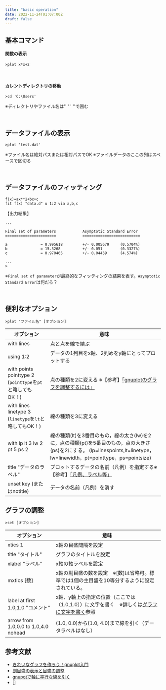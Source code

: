 ```yaml
---
title: "basic operation"
date: 2022-11-24T01:07:00Z
draft: false
---
```


## 基本コマンド

#### 関数の表示
```gnuplot
>plot x*x+2
```

<br>

#### カレントディレクトリの移動
```gnuplot
>cd 'C:\Users'
```
※ディレクトリやファイル名は'' ' ' ''で囲む

<br>

## データファイルの表示
```gnuplot
>plot 'test.dat'
```
※ファイル名は絶対パスまたは相対パスでOK
※ファイルデータのここの列はスペースで区切る

<br>

## データファイルのフィッティング
```gnuplot
f(x)=ax**2+bx+c
fit f(x) "data.d" u 1:2 via a,b,c
```
【出力結果】
```
...

Final set of parameters            Asymptotic Standard Error
=======================            ==========================

a               = 0.995618         +/- 0.005679     (0.5704%)
b               = 15.3268          +/- 0.051        (0.3327%)
c               = 0.970465         +/- 0.04439      (4.574%)

...
>
```
※`Final set of parameter`が最終的なフィッティングの結果を表す。`Asymptotic Standard Error`は何だろ？

<br>







## 便利なオプション
```gnuplot
>plot "ファイル名" [オプション]
```

|オプション|意味|
| --- | --- |
|with lines|点と点を線で結ぶ|
|using 1:2|データの1列目をx軸、2列めをy軸にとってプロットする|
|with points pointtype 2  (`pointtype`を`pt`と略してもOK！)|点の種類を2に変える ※【参考】[「gnuplotのグラフを調整するには」](http://www.proton.jp/main/apps/gnuplotadjust.html)|
|with lines linetype 3  (`linetype`を`lt`と略してもOK！)|線の種類を3に変える|
|with lp lt 3 lw 2 pt 5 ps 2|線の種類(lt)を3番目のもの，線の太さ(lw)を2に，点の種類(pt)を5番目のもの，点の大きさ(ps)を2にする。 (lp=linespoints,lt=linetype，lw=linewidth，pt=pointtype，ps=pointsize)|
|title "データのラベル"|プロットするデータの名前（凡例）を指定する※【参考】[「凡例、ラベル等」](http://nalab.mind.meiji.ac.jp/~mk/labo/howto/intro-gnuplot/node27.html)|
|unset key (またはnotitle)|データの名前（凡例）を消す|


## グラフの調整
```gnuplot
>set [オプション]
```

|オプション|意味|
| --- | --- |
|xtics 1|x軸の目盛間隔を設定|
|title "タイトル"|グラフのタイトルを設定|
|xlabel "ラベル"|x軸の軸ラベルを設定|
|mxtics [数]|x軸の副目盛の数を設定　※[数]は省略可。標準では1個の主目盛を10等分するように設定されている。|
|label at first 1.0,1.0 "コメント"|x軸、y軸上の指定の位置（ここでは（1.0,1.0））に文字を書く　※詳しくは[グラフに文字を書く](https://ss.scphys.kyoto-u.ac.jp/person/yonezawa/contents/program/gnuplot/label.html)参照|
|arrow from  1.0,0.0 to 1.0,4.0 nohead |(1.0, 0.0)から(1.0, 4.0)まで線を引く（データラベルはなし）|

## 参考文献
- [きれいなグラフを作ろう！gnuplot入門](https://www.library.osaka-u.ac.jp/doc/LS_20190111_gnuplot.pdf)
- [副目盛の表示と目盛の調整](http://dsl4.eee.u-ryukyu.ac.jp/DOCS/gnuplot/node101.html)
- [gnupotで軸に平行な線を引く](https://gordiustears.net/pararell-lines-with-axes-in-gnuplot/)
- []
